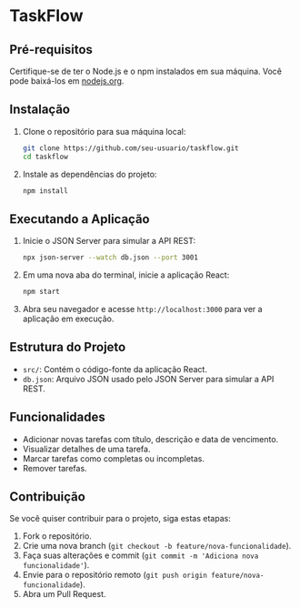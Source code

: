 # TaskFlow

## Pré-requisitos

Certifique-se de ter o Node.js e o npm instalados em sua máquina. Você pode baixá-los em [nodejs.org](https://nodejs.org/).

## Instalação

1. Clone o repositório para sua máquina local:

   ```bash
   git clone https://github.com/seu-usuario/taskflow.git
   cd taskflow
   ```

2. Instale as dependências do projeto:

   ```bash
   npm install
   ```

## Executando a Aplicação

1. Inicie o JSON Server para simular a API REST:

   ```bash
   npx json-server --watch db.json --port 3001
   ```

2. Em uma nova aba do terminal, inicie a aplicação React:

   ```bash
   npm start
   ```

3. Abra seu navegador e acesse `http://localhost:3000` para ver a aplicação em execução.

## Estrutura do Projeto

- `src/`: Contém o código-fonte da aplicação React.
- `db.json`: Arquivo JSON usado pelo JSON Server para simular a API REST.

## Funcionalidades

- Adicionar novas tarefas com título, descrição e data de vencimento.
- Visualizar detalhes de uma tarefa.
- Marcar tarefas como completas ou incompletas.
- Remover tarefas.

## Contribuição

Se você quiser contribuir para o projeto, siga estas etapas:

1. Fork o repositório.
2. Crie uma nova branch (`git checkout -b feature/nova-funcionalidade`).
3. Faça suas alterações e commit (`git commit -m 'Adiciona nova funcionalidade'`).
4. Envie para o repositório remoto (`git push origin feature/nova-funcionalidade`).
5. Abra um Pull Request.
